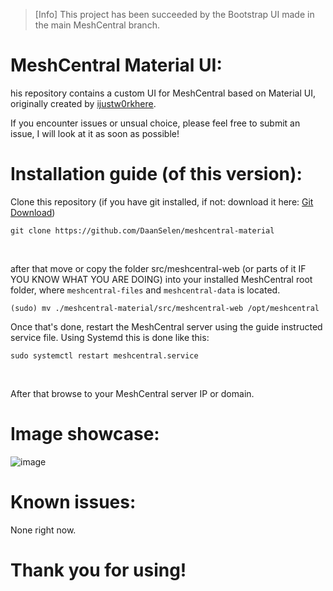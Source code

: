 > [Info]
> This project has been succeeded by the Bootstrap UI made in the main MeshCentral branch.

# MeshCentral Material UI:
his repository contains a custom UI for MeshCentral based on Material UI, originally created by [ijustw0rkhere](https://github.com/ijustw0rkhere).

If you encounter issues or unsual choice, please feel free to submit an issue, I will look at it as soon as possible!

# Installation guide (of this version):

Clone this repository (if you have git installed, if not: download it here: [Git Download](https://git-scm.com/downloads))<br>

```shell
git clone https://github.com/DaanSelen/meshcentral-material
```
<br>

after that move or copy the folder src/meshcentral-web (or parts of it IF YOU KNOW WHAT YOU ARE DOING) into your installed MeshCentral root folder, where `meshcentral-files` and `meshcentral-data` is located.

```shell
(sudo) mv ./meshcentral-material/src/meshcentral-web /opt/meshcentral
```

Once that's done, restart the MeshCentral server using the guide instructed service file. Using Systemd this is done like this:<br>

```shell
sudo systemctl restart meshcentral.service
```
<br>

After that browse to your MeshCentral server IP or domain.<br>

# Image showcase:

![image](https://github.com/DaanSelen/meshcentral-material/assets/80752476/37a440aa-aecc-4279-bf0f-1c4da2355e5e)

# Known issues:

None right now.

# Thank you for using!
